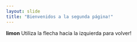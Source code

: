 ```yaml
---
layout: slide
title: "Bienvenidos a la segunda página!"
---
```

**limon**
Utiliza la flecha hacia la izquierda para volver!
